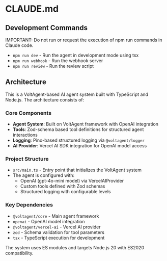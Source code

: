 # CLAUDE.md

## Development Commands

IMPORTANT: Do not run or request the execution of npm run commands in Claude code.

- `npm run dev` - Run the agent in development mode using tsx
- `npm run webhook` - Run the webhook server
- `npm run review` - Run the review script

## Architecture

This is a VoltAgent-based AI agent system built with TypeScript and Node.js. The architecture consists of:

### Core Components

- **Agent System**: Built on VoltAgent framework with OpenAI integration
- **Tools**: Zod-schema based tool definitions for structured agent interactions
- **Logging**: Pino-based structured logging via `@voltagent/logger`
- **AI Provider**: Vercel AI SDK integration for OpenAI model access

### Project Structure

- `src/main.ts` - Entry point that initializes the VoltAgent system
- The agent is configured with:
  - OpenAI (gpt-4o-mini model) via VercelAIProvider
  - Custom tools defined with Zod schemas
  - Structured logging with configurable levels

### Key Dependencies

- `@voltagent/core` - Main agent framework
- `openai` - OpenAI model integration
- `@voltagent/vercel-ai` - Vercel AI provider
- `zod` - Schema validation for tool parameters
- `tsx` - TypeScript execution for development

The system uses ES modules and targets Node.js 20 with ES2020 compatibility.
